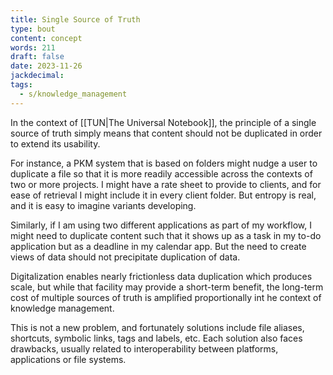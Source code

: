 ```yaml
---
title: Single Source of Truth
type: bout
content: concept
words: 211
draft: false
date: 2023-11-26
jackdecimal: 
tags:
  - s/knowledge_management
---
```

In the context of [[TUN|The Universal Notebook]], the principle of a single source of truth simply means that content should not be duplicated in order to extend its usability.

For instance, a PKM system that is based on folders might nudge a user to duplicate a file so that it is more readily accessible across the contexts of two or more projects. I might have a rate sheet to provide to clients, and for ease of retrieval I might include it in every client folder. But entropy is real, and it is easy to imagine variants developing.

Similarly, if I am using two different applications as part of my workflow, I might need to duplicate content such that it shows up as a task in my to-do application but as a deadline in my calendar app. But the need to create views of data should not precipitate duplication of data.

Digitalization enables nearly frictionless data duplication which produces scale, but while that facility may provide a short-term benefit, the long-term cost of multiple sources of truth is amplified proportionally int he context of knowledge management.

This is not a new problem, and fortunately solutions include file aliases, shortcuts, symbolic links, tags and labels, etc. Each solution also faces drawbacks, usually related to interoperability between platforms, applications or file systems.
